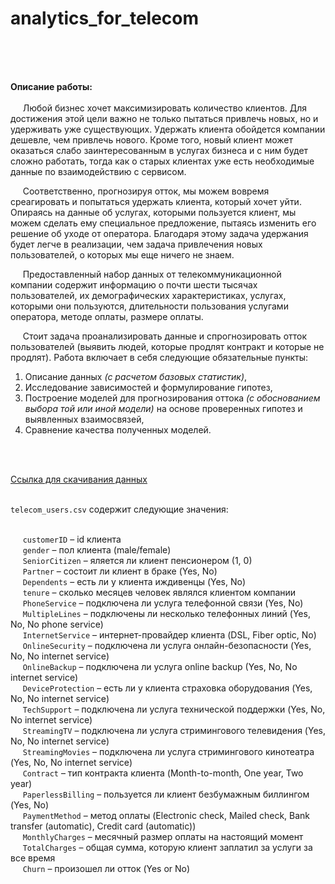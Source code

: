 # analytics_for_telecom

<br>
<br><br>

**Описание работы:**
&nbsp;&nbsp;&nbsp;&nbsp;
<br><br>
&nbsp;&nbsp;&nbsp;&nbsp; Любой бизнес хочет максимизировать количество клиентов. Для достижения этой цели важно не только пытаться привлечь новых, но и удерживать уже существующих. Удержать клиента обойдется компании дешевле, чем привлечь нового. Кроме того, новый клиент может оказаться слабо заинтересованным в услугах бизнеса и с ним будет сложно работать, тогда как о старых клиентах уже есть необходимые данные по взаимодействию с сервисом.
 <br>

&nbsp;&nbsp;&nbsp;&nbsp; Соответственно, прогнозируя отток, мы можем вовремя среагировать и попытаться удержать клиента, который хочет уйти. Опираясь на данные об услугах, которыми пользуется клиент, мы можем сделать ему специальное предложение, пытаясь изменить его решение об уходе от оператора. Благодаря этому задача удержания будет легче в реализации, чем задача привлечения новых пользователей, о которых мы еще ничего не знаем.<br>

&nbsp;&nbsp;&nbsp;&nbsp; Предоставленный набор данных от телекоммуникационной компании содержит информацию о почти шести тысячах пользователей, их демографических характеристиках, услугах, которыми они пользуются, длительности пользования услугами оператора, методе оплаты, размере оплаты.
<br>

&nbsp;&nbsp;&nbsp;&nbsp; Cтоит задача проанализировать данные и спрогнозировать отток пользователей (выявить людей, которые продлят контракт и которые не продлят). Работа включает в себя следующие обязательные пункты:
1. Описание данных *(с расчетом базовых статистик)*,
2. Исследование зависимостей и формулирование гипотез,
3. Построение моделей для прогнозирования оттока *(с обоснованием выбора той или иной модели)* на основе проверенных гипотез и выявленных взаимосвязей,
4. Сравнение качества полученных моделей.

<br><br>

[Ссылка для скачивания данных](https://drive.google.com/open?id=1dPCG76ST6NohYKtVMGv6HpFL-jD5p1eJ)
<br><br>

`telecom_users.csv` содержит следующие значения:<br><br>

&nbsp;&nbsp;&nbsp;&nbsp; `customerID` – id клиента<br>
&nbsp;&nbsp;&nbsp;&nbsp; `gender` – пол клиента (male/female)<br>
&nbsp;&nbsp;&nbsp;&nbsp; `SeniorCitizen` – яляется ли клиент пенсионером (1, 0)<br>
&nbsp;&nbsp;&nbsp;&nbsp; `Partner` – состоит ли клиент в браке (Yes, No)<br>
&nbsp;&nbsp;&nbsp;&nbsp; `Dependents` – есть ли у клиента иждивенцы (Yes, No)<br>
&nbsp;&nbsp;&nbsp;&nbsp; `tenure` – сколько месяцев человек являлся клиентом компании<br>
&nbsp;&nbsp;&nbsp;&nbsp; `PhoneService` – подключена ли услуга телефонной связи (Yes, No)<br>
&nbsp;&nbsp;&nbsp;&nbsp; `MultipleLines` – подключены ли несколько телефонных линий (Yes, No, No phone service)<br>
&nbsp;&nbsp;&nbsp;&nbsp; `InternetService` – интернет-провайдер клиента (DSL, Fiber optic, No)<br>
&nbsp;&nbsp;&nbsp;&nbsp; `OnlineSecurity` – подключена ли услуга онлайн-безопасности (Yes, No, No internet service)<br>
&nbsp;&nbsp;&nbsp;&nbsp; `OnlineBackup` – подключена ли услуга online backup (Yes, No, No internet service)<br>
&nbsp;&nbsp;&nbsp;&nbsp; `DeviceProtection` – есть ли у клиента страховка оборудования (Yes, No, No internet service)<br>
&nbsp;&nbsp;&nbsp;&nbsp; `TechSupport` – подключена ли услуга технической поддержки (Yes, No, No internet service)<br>
&nbsp;&nbsp;&nbsp;&nbsp; `StreamingTV` – подключена ли услуга стримингового телевидения (Yes, No, No internet service)<br>
&nbsp;&nbsp;&nbsp;&nbsp; `StreamingMovies` – подключена ли услуга стримингового кинотеатра (Yes, No, No internet service)<br>
&nbsp;&nbsp;&nbsp;&nbsp; `Contract` – тип контракта клиента (Month-to-month, One year, Two year)<br>
&nbsp;&nbsp;&nbsp;&nbsp; `PaperlessBilling` – пользуется ли клиент безбумажным биллингом (Yes, No)<br>
&nbsp;&nbsp;&nbsp;&nbsp; `PaymentMethod` – метод оплаты (Electronic check, Mailed check, Bank transfer (automatic), Credit card (automatic))<br>
&nbsp;&nbsp;&nbsp;&nbsp; `MonthlyCharges` – месячный размер оплаты на настоящий момент<br>
&nbsp;&nbsp;&nbsp;&nbsp; `TotalCharges` – общая сумма, которую клиент заплатил за услуги за все время<br>
&nbsp;&nbsp;&nbsp;&nbsp; `Churn` – произошел ли отток (Yes or No)<br>
